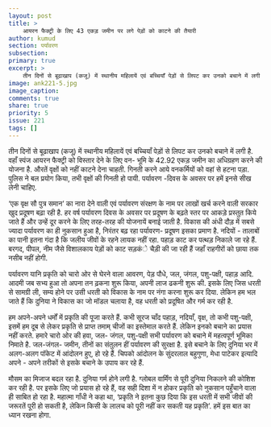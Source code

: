 ```yaml
---
layout: post
title: >
    आयरन फैक्ट्री के लिए 43 एकड़ जमीन पर लगे पेड़ों को काटने की तैयारी
author: kumud
section: पर्यावरण
subsection:
primary: true
excerpt: >
    तीन दिनों से बूढाखाप (कजू) में स्थानीय महिलायें एवं बच्चियाँ पेड़ों से लिपट कर उनको बचाने में लगी है. वहाँ स्पंज आयरन फैक्ट्री को विस्तार देने के लिए वन-भूमि के 42.92 एकड़ जमीन का अधिग्रहण करने की योजना है. औरतें वृक्षों को नहीं काटने देना चाहती.
image: ank221-5.jpg
image_caption: 
comments: true
share: true
priority: 5
issue: 221
tags: []
---
```


तीन दिनों से बूढाखाप (कजू) में स्थानीय महिलायें एवं बच्चियाँ पेड़ों से लिपट कर उनको बचाने में लगी है. वहाँ स्पंज आयरन फैक्ट्री को विस्तार देने के लिए वन- भूमि के 42.92 एकड़ जमीन का अधिग्रहण करने की योजना है. औरतें वृक्षों को नहीं काटने देना चाहती. गिनती करने आये वनकर्मियों को वहां से हटना पड़ा. पुलिस ने बल प्रयोग किया, तभी वृक्षों की गिनती हो पायी. पर्यावरण -दिवस के अवसर पर हमें इनसे सीख लेनी चाहिए.

‘एक वृक्ष सौ पुत्र समान’ का नारा देने वाली एवं पर्यावरण संरक्षण के नाम पर लाखों खर्च करने वाली सरकार खुद प्रदूषण बढ़ा रही है. हर वर्ष पर्यावरण दिवस के अवसर पर प्रदूषण के बढ़ते स्तर पर आकड़े प्रस्तुत किये जाते हैं और उन्हें दूर करने के लिए तरह-तरह की योजनायें बनाई जाती है. विकास की अंधी दौड़ में सबसे ज्यादा पर्यावरण का ही नुकसान हुआ है, निरंतर बढ़ रहा पर्यावरण- प्रदूषण इसका प्रमाण है. नदियों - तालाबों का पानी इतना गंदा है कि जलीय जीवों के रहने लायक नहीं रहा. पहाड़ काट कर पत्थड़ निकाले जा रहे हैं. बरगद, पीपल, नीम जैसे विशालकाय पेड़ों को काट सड़कंे चैड़ी की जा रही हैं जहाँ राहगीरों को छाया तक नसीब नहीं होगी.

पर्यावरण यानि प्रकृति को चारो ओर से घेरने वाला आवरण, पेड़ पौधे, जल, जंगल, पशु-पक्षी, पहाड़ आदि. आदमी जब सभ्य हुआ तो अपना तन ढ़कना शुरू किया, अपनी लाज ढकनी शुरू की. इसके लिए जिस धरती से सामग्री ली, सम्य होने पर उसी धरती को विकास के नाम पर नंगा करना शुरू कर दिया. लेकिन हम भल जाते हैं कि दुनिया ने विकास का जो मॉडल चलाया है, वह धरती को प्रदूषित और गर्म कर रही है.

हम अपने-अपने धर्मों में प्रकृति की पूजा करते हैं. कभी सूरज चाँद पहाड़, नदियाँ, वृक्ष, तो कभी पशु-पक्षी, इसमें हम दूब से लेकर प्रकृति से प्राप्त तमाम् चीजों का इस्तेमाल करते हैं. लेकिन इनको बचाने का प्रयास नहीं करते. हमारे चारो ओर की हवा, जल- जंगल, पशु-पक्षी सभी पर्यावरण को बचाने में महत्वपूर्ण भूमिका निमाते है. जल-जंगल- जमीन, तीनों का संतुलन हीं पर्यावरण की सुरक्षा है. इसे बचाने के लिए दुनिया भर में अलग-अलग पॉकेट में आंदोलन हुए, हो रहे हैं. चिपको आंदोलन के सुंदरलाल बहुगुणा, मेधा पाटेकर इत्यादि अपने - अपने तरीकों से इसके बचाने के उपाय कर रहे हैं.

मौसम का मिजाज बदल रहा है. दुनिया गर्म होने लगी है. ग्लोबल वार्मिंग से पूरी दुनिया निकलने की कोशिश कर रही है. पर इसके लिए जो प्रयास हो रहे हैं, वह सही दिशा में न होकर प्रकृति को नुकसान पहुँचाने वाला ही साबित हो रहा है. महात्मा गाँधी ने कहा था, ‘प्रकृति ने इतना कुछ दिया कि इस धरती में सभी जीवों की जरूरतें पूरी हो सकती है, लेकिन किसी के लालच को पूरी नहीं कर सकती यह प्रकृति’. हमें इस बात का ध्यान रखना होगा.